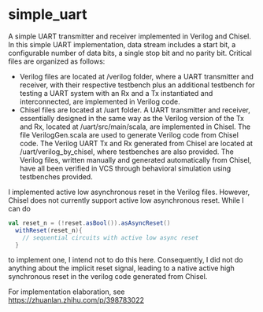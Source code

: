 # simple_uart
A simple UART transmitter and receiver implemented in Verilog and Chisel.  
In this simple UART implementation, data stream includes a start bit, a configurable number of data bits, a single stop bit and no parity bit. Critical files are organized as follows:
- Verilog files are located at /verilog folder, where a UART transmitter and receiver, with their respective testbench plus an additional testbench for testing a UART system with an Rx and a Tx instantiated and interconnected, are implemented in Verilog code.  
- Chisel files are located at /uart folder. A UART transmitter and receiver, essentially designed in the same way as the Verilog version of the Tx and Rx, located at /uart/src/main/scala, are implemented in Chisel. The file VerilogGen.scala are used to generate Verilog code from Chisel code. The Verilog UART Tx and Rx generated from Chisel are located at /uart/verilog_by_chisel, where testbenches are also provided.
The Verilog files, written manually and generated automatically from Chisel, have all been verified in VCS through behavioral simulation using testbenches provided.  

I implemented active low asynchronous reset in the Verilog files. However, Chisel does not currently support active low asynchronous reset. While I can do  
```scala
val reset_n = (!reset.asBool()).asAsyncReset()
  withReset(reset_n){
    // sequential circuits with active low async reset
  }
```
to implement one, I intend not to do this here. Consequently, I did not do anything about the implicit reset signal, leading to a native active high synchronous reset in the verilog code generated from Chisel.  
  
For implementation elaboration, see <https://zhuanlan.zhihu.com/p/398783022>
